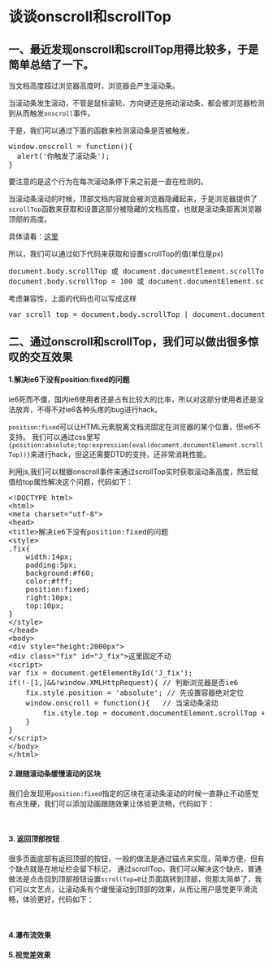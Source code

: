 谈谈onscroll和scrollTop
=====
## 一、最近发现onscroll和scrollTop用得比较多，于是简单总结了一下。

当文档高度超过浏览器高度时，浏览器会产生滚动条。

当滚动条发生滚动，不管是鼠标滚轮、方向键还是拖动滚动条，都会被浏览器检测到从而触发<code>onscroll</code>事件。

于是，我们可以通过下面的函数来检测滚动条是否被触发，
<pre>
window.onscroll = function(){
  alert('你触发了滚动条');
}
</pre>
要注意的是这个行为在每次滚动条停下来之前是一直在检测的。


当滚动条滚动的时候，顶部文档内容就会被浏览器隐藏起来，于是浏览器提供了<code>scrollTop</code>函数来获取和设置这部分被隐藏的文档高度，也就是滚动条距离浏览器顶部的高度。

具体请看：<a href="https://developer.mozilla.org/en/DOM/element.scrollTop" target="_blank">这里</a>

所以，我们可以通过如下代码来获取和设置scrollTop的值(单位是px)

<pre>
document.body.scrollTop	或 document.documentElement.scrollTop
document.body.scrollTop = 100 或 document.documentElement.scrollTop = 100
</pre>
考虑兼容性，上面的代码也可以写成这样
<pre>
var scroll_top = document.body.scrollTop | document.documentElement.scrollTop;
</pre>


## 二、通过onscroll和scrollTop，我们可以做出很多惊叹的交互效果

#### 1.解决ie6下没有position:fixed的问题

ie6死而不僵，国内ie6使用者还是占有比较大的比率，所以对这部分使用者还是没法放弃，不得不对ie6各种头疼的bug进行hack。

<code>position:fixed</code>可以让HTML元素脱离文档流固定在浏览器的某个位置，但ie6不支持。
我们可以通过css里写<code>{position:absolute;top:expression(eval(document.documentElement.scrollTop))}</code>来进行hack，但这还需要DTD的支持，还非常消耗性能。

利用js,我们可以根据onscroll事件来通过scrollTop实时获取滚动条高度，然后赋值给top属性解决这个问题，代码如下：
<pre>
&lt;!DOCTYPE html>
&lt;html>
&lt;meta charset="utf-8">
&lt;head>
&lt;title>解决ie6下没有position:fixed的问题</title>
&lt;style>
.fix{
    width:14px;
    padding:5px;
    background:#f60;
    color:#fff;
    position:fixed;
    right:10px;
    top:10px;
}
&lt;/style>
&lt;/head>
&lt;body>
&lt;div style="height:2000px"></div>
&lt;div class="fix" id="J_fix">这里固定不动</div>
&lt;script>
var fix = document.getElementById('J_fix');
if(!-[1,]&&!window.XMLHttpRequest){ // 判断浏览器是否ie6
    fix.style.position = 'absolute'; // 先设置容器绝对定位
    window.onscroll = function(){	// 当滚动条滚动
        fix.style.top = document.documentElement.scrollTop + 10;	// 获取滚动条高度给top属性
    }
}
&lt;/script>
&lt;/body>
&lt;/html>
</pre>

#### 2.跟随滚动条缓慢滚动的区块
我们会发现用<code>position:fixed</code>指定的区块在滚动条滚动的时候一直静止不动感觉有点生硬，我们可以添加动画跟随效果让体验更流畅，代码如下：
<pre>

</pre>

#### 3. 返回顶部按钮
很多页面底部有返回顶部的按钮，一般的做法是通过锚点来实现，简单方便，但有个缺点就是在地址栏会留下标记，
通过scrollTop，我们可以解决这个缺点，普通做法是点击回到顶部按钮设置<code>scrollTop=0</code>让页面跳转到顶部，但那太简单了，我们可以文艺点，让滚动条有个缓慢滚动到顶部的效果，从而让用户感觉更平滑流畅，体验更好，代码如下：
<pre>

</pre>

#### 4.瀑布流效果


#### 5.视觉差效果